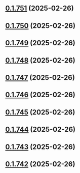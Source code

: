 ## [0.1.751](https://github.com/binary-braids/terraform-oracle/compare/v0.1.750...v0.1.751) (2025-02-26)



## [0.1.750](https://github.com/binary-braids/terraform-oracle/compare/v0.1.749...v0.1.750) (2025-02-26)



## [0.1.749](https://github.com/binary-braids/terraform-oracle/compare/v0.1.748...v0.1.749) (2025-02-26)



## [0.1.748](https://github.com/binary-braids/terraform-oracle/compare/v0.1.747...v0.1.748) (2025-02-26)



## [0.1.747](https://github.com/binary-braids/terraform-oracle/compare/v0.1.746...v0.1.747) (2025-02-26)



## [0.1.746](https://github.com/binary-braids/terraform-oracle/compare/v0.1.745...v0.1.746) (2025-02-26)



## [0.1.745](https://github.com/binary-braids/terraform-oracle/compare/v0.1.744...v0.1.745) (2025-02-26)



## [0.1.744](https://github.com/binary-braids/terraform-oracle/compare/v0.1.743...v0.1.744) (2025-02-26)



## [0.1.743](https://github.com/binary-braids/terraform-oracle/compare/v0.1.742...v0.1.743) (2025-02-26)



## [0.1.742](https://github.com/binary-braids/terraform-oracle/compare/v0.1.741...v0.1.742) (2025-02-26)



